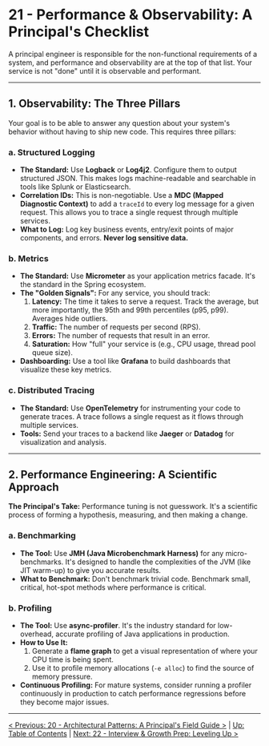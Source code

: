 # 21 - Performance & Observability: A Principal's Checklist

A principal engineer is responsible for the non-functional requirements of a system, and performance and observability are at the top of that list. Your service is not "done" until it is observable and performant.

---

## 1. Observability: The Three Pillars

Your goal is to be able to answer any question about your system's behavior without having to ship new code. This requires three pillars:

### a. Structured Logging
*   **The Standard:** Use **Logback** or **Log4j2**. Configure them to output structured JSON. This makes logs machine-readable and searchable in tools like Splunk or Elasticsearch.
*   **Correlation IDs:** This is non-negotiable. Use a **MDC (Mapped Diagnostic Context)** to add a `traceId` to every log message for a given request. This allows you to trace a single request through multiple services.
*   **What to Log:** Log key business events, entry/exit points of major components, and errors. **Never log sensitive data.**

### b. Metrics
*   **The Standard:** Use **Micrometer** as your application metrics facade. It's the standard in the Spring ecosystem.
*   **The "Golden Signals":** For any service, you should track:
    1.  **Latency:** The time it takes to serve a request. Track the average, but more importantly, the 95th and 99th percentiles (p95, p99). Averages hide outliers.
    2.  **Traffic:** The number of requests per second (RPS).
    3.  **Errors:** The number of requests that result in an error.
    4.  **Saturation:** How "full" your service is (e.g., CPU usage, thread pool queue size).
*   **Dashboarding:** Use a tool like **Grafana** to build dashboards that visualize these key metrics.

### c. Distributed Tracing
*   **The Standard:** Use **OpenTelemetry** for instrumenting your code to generate traces. A trace follows a single request as it flows through multiple services.
*   **Tools:** Send your traces to a backend like **Jaeger** or **Datadog** for visualization and analysis.

---

## 2. Performance Engineering: A Scientific Approach

**The Principal's Take:** Performance tuning is not guesswork. It's a scientific process of forming a hypothesis, measuring, and then making a change.

### a. Benchmarking
*   **The Tool:** Use **JMH (Java Microbenchmark Harness)** for any micro-benchmarks. It's designed to handle the complexities of the JVM (like JIT warm-up) to give you accurate results.
*   **What to Benchmark:** Don't benchmark trivial code. Benchmark small, critical, hot-spot methods where performance is critical.

### b. Profiling
*   **The Tool:** Use **async-profiler**. It's the industry standard for low-overhead, accurate profiling of Java applications in production.
*   **How to Use It:**
    1.  Generate a **flame graph** to get a visual representation of where your CPU time is being spent.
    2.  Use it to profile memory allocations (`-e alloc`) to find the source of memory pressure.
*   **Continuous Profiling:** For mature systems, consider running a profiler continuously in production to catch performance regressions before they become major issues.

---
[< Previous: 20 - Architectural Patterns: A Principal's Field Guide >](./20-architectural-patterns.md) | [Up: Table of Contents](./README.md) | [Next: 22 - Interview & Growth Prep: Leveling Up >](./22-interview-and-growth-prep.md)
